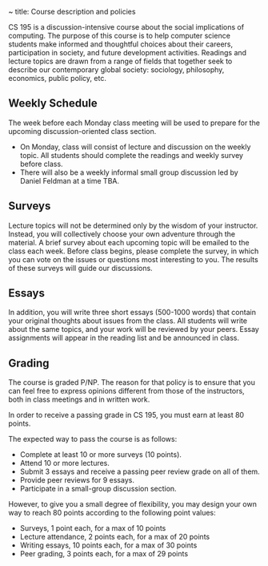 ~ title: Course description and policies

CS 195 is a discussion-intensive course about the social implications of
computing. The purpose of this course is to help computer science students make
informed and thoughtful choices about their careers, participation in society,
and future development activities. Readings and lecture topics are drawn from a
range of fields that together seek to describe our contemporary global society:
sociology, philosophy, economics, public policy, etc.

Weekly Schedule
---------------

The week before each Monday class meeting will be used to prepare for the upcoming discussion-oriented class section.

* On Monday, class will consist of lecture and discussion on the weekly topic. All students should complete the readings and weekly survey before class.
* There will also be a weekly informal small group discussion led by Daniel Feldman at a time TBA.

Surveys
-------

Lecture topics will not be determined only by the wisdom of your instructor.
Instead, you will collectively choose your own adventure through the material.
A brief survey about each upcoming topic will be emailed to the class each
week. Before class begins, please complete the survey, in which you can vote on
the issues or questions most interesting to you. The results of these surveys
will guide our discussions.

Essays
------

In addition, you will write three short essays (500-1000 words) that contain
your original thoughts about issues from the class. All students will write
about the same topics, and your work will be reviewed by your peers. Essay
assignments will appear in the reading list and be announced in class.

Grading
-------

The course is graded P/NP. The reason for that policy is to ensure that you can
feel free to express opinions different from those of the instructors, both in
class meetings and in written work.

In order to receive a passing grade in CS 195, you must earn at least 80
points.

The expected way to pass the course is as follows:

 * Complete at least 10 or more surveys (10 points).
 * Attend 10 or more lectures.
 * Submit 3 essays and receive a passing peer review grade on all of them.
 * Provide peer reviews for 9 essays.
 * Participate in a small-group discussion section.
 
However, to give you a small degree of flexibility, you may design your own way
to reach 80 points according to the following point values:

 * Surveys, 1 point each, for a max of 10 points
 * Lecture attendance, 2 points each, for a max of 20 points
 * Writing essays, 10 points each, for a max of 30 points
 * Peer grading, 3 points each, for a max of 29 points
